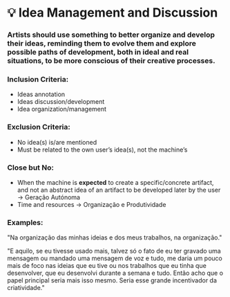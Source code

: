 # 💡 Idea Management and Discussion

### Artists should use something to better organize and develop **their** ideas, reminding them to evolve them and explore possible paths of development, both in ideal and real situations, to be more conscious of their creative processes.

### Inclusion Criteria:

* Ideas annotation
* Ideas discussion/development
* Idea organization/management

### Exclusion Criteria:

* No idea(s) is/are mentioned
* Must be related to the own user’s idea(s), not the machine’s

### Close but No:

* When the machine is **expected** to create a specific/concrete artifact, and not an abstract idea of an artifact to be developed later by the user → Geração Autónoma
* Time and resources → Organização e Produtividade

### Examples:

"Na organização das minhas ideias e dos meus trabalhos, na organização."

"E aquilo, se eu tivesse usado mais, talvez só o fato de eu ter gravado uma mensagem ou mandado uma mensagem de voz e tudo, me daria um pouco mais de foco nas ideias que eu tive ou nos trabalhos que eu tinha que desenvolver, que eu desenvolvi durante a semana e tudo. Então acho que o papel principal seria mais isso mesmo. Seria esse grande incentivador da criatividade."

